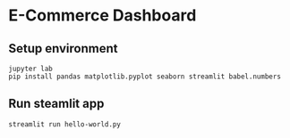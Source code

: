 # E-Commerce Dashboard

## Setup environment
```
jupyter lab
pip install pandas matplotlib.pyplot seaborn streamlit babel.numbers
```

## Run steamlit app
```
streamlit run hello-world.py
```
